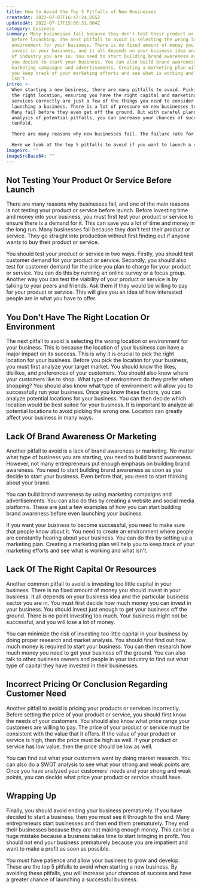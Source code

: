 ```yaml
---
title: How to Avoid the Top 5 Pitfalls of New Businesses
createdAt: 2022-07-07T16:47:24.855Z
updatedAt: 2022-07-17T15:00:31.004Z
category: business
summary: Many businesses fail because they don't test their product or service
  before launching. The next pitfall to avoid is selecting the wrong location or
  environment for your business. There is no fixed amount of money you should
  invest in your business, and it all depends on your business idea and the type
  of industry you are in. You need to start building brand awareness as soon as
  you decide to start your business. You can also build brand awareness by using
  marketing campaigns and advertisements. Creating a marketing plan will help
  you keep track of your marketing efforts and see what is working and what
  isn't.
intro: >-
  When starting a new business, there are many pitfalls to avoid. Picking
  the right location, ensuring you have the right capital and marketing your
  services correctly are just a few of the things you need to consider before
  launching a business. There is a lot of pressure on new businesses to succeed.
  Many fail before they even get off the ground. But with careful planning and
  analysis of potential pitfalls, you can increase your chances of success
  tenfold. 

  There are many reasons why new businesses fail. The failure rate for new companies is very high because many entrepreneurs make one or more critical mistakes when setting up their businesses, such as investing too little capital or not testing their market properly beforehand. 

  Here we look at the top 5 pitfalls to avoid if you want to launch a successful business:
imageSrc: ""
imageSrcBase64: ""
---
```


## Not Testing Your Product Or Service Before Launch

There are many reasons why businesses fail, and one of the main reasons is not testing your product or service before launch. Before investing time and money into your business, you must first test your product or service to ensure there is a demand for it. This can save you a lot of time and money in the long run. Many businesses fail because they don't test their product or service. They go straight into production without first finding out if anyone wants to buy their product or service.

You should test your product or service in two ways. Firstly, you should test customer demand for your product or service. Secondly, you should also test for customer demand for the price you plan to charge for your product or service. You can do this by running an online survey or a focus group. Another way you can test the viability of your product or service is by talking to your peers and friends. Ask them if they would be willing to pay for your product or service. This will give you an idea of how interested people are in what you have to offer.

## You Don't Have The Right Location Or Environment

The next pitfall to avoid is selecting the wrong location or environment for your business. This is because the location of your business can have a major impact on its success. This is why it is crucial to pick the right location for your business. Before you pick the location for your business, you must first analyze your target market. You should know the likes, dislikes, and preferences of your customers. You should also know where your customers like to shop. What type of environment do they prefer when shopping? You should also know what type of environment will allow you to successfully run your business.
Once you know these factors, you can analyze potential locations for your business. You can then decide which location would be best suited for your business. It is important to analyze all potential locations to avoid picking the wrong one. Location can greatly affect your business in many ways.

## Lack Of Brand Awareness Or Marketing

Another pitfall to avoid is a lack of brand awareness or marketing. No matter what type of business you are starting, you need to build brand awareness. However, not many entrepreneurs put enough emphasis on building brand awareness. You need to start building brand awareness as soon as you decide to start your business. Even before that, you need to start thinking about your brand.

You can build brand awareness by using marketing campaigns and advertisements. You can also do this by creating a website and social media platforms. These are just a few examples of how you can start building brand awareness before even launching your business.

If you want your business to become successful, you need to make sure that people know about it. You need to create an environment where people are constantly hearing about your business. You can do this by setting up a marketing plan. Creating a marketing plan will help you to keep track of your marketing efforts and see what is working and what isn't.

## Lack Of The Right Capital Or Resources

Another common pitfall to avoid is investing too little capital in your business. There is no fixed amount of money you should invest in your business. It all depends on your business idea and the particular business sector you are in. You must first decide how much money you can invest in your business. You should invest just enough to get your business off the ground. There is no point investing too much. Your business might not be successful, and you will lose a lot of money.

You can minimize the risk of investing too little capital in your business by doing proper research and market analysis. You should first find out how much money is required to start your business. You can then research how much money you need to get your business off the ground. You can also talk to other business owners and people in your industry to find out what type of capital they have invested in their businesses.

## Incorrect Pricing Or Conclusion Regarding Customer Need

Another pitfall to avoid is pricing your products or services incorrectly. Before setting the price of your product or service, you should first know the needs of your customers. You should also know what price range your customers are willing to pay. The price of your product or service must be consistent with the value that it offers. If the value of your product or service is high, then the price must be high as well. If your product or service has low value, then the price should be low as well.

You can find out what your customers want by doing market research. You can also do a SWOT analysis to see what your strong and weak points are. Once you have analyzed your customers' needs and your strong and weak points, you can decide what price your product or service should have.

## Wrapping Up

Finally, you should avoid ending your business prematurely. If you have decided to start a business, then you must see it through to the end. Many entrepreneurs start businesses and then end them prematurely. They end their businesses because they are not making enough money. This can be a huge mistake because a business takes time to start bringing in profit. You should not end your business prematurely because you are impatient and want to make a profit as soon as possible.

You must have patience and allow your business to grow and develop. These are the top 5 pitfalls to avoid when starting a new business. By avoiding these pitfalls, you will increase your chances of success and have a greater chance of launching a successful business.
